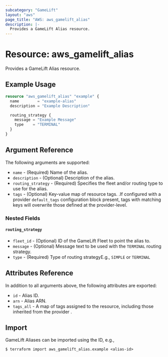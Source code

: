 ```yaml
---
subcategory: "GameLift"
layout: "aws"
page_title: "AWS: aws_gamelift_alias"
description: |-
  Provides a GameLift Alias resource.
---
```


# Resource: aws_gamelift_alias

Provides a GameLift Alias resource.

## Example Usage

```terraform
resource "aws_gamelift_alias" "example" {
  name        = "example-alias"
  description = "Example Description"

  routing_strategy {
    message = "Example Message"
    type    = "TERMINAL"
  }
}
```

## Argument Reference

The following arguments are supported:

* `name` - (Required) Name of the alias.
* `description` - (Optional) Description of the alias.
* `routing_strategy` - (Required) Specifies the fleet and/or routing type to use for the alias.
* `tags` - (Optional) Key-value map of resource tags. .If configured with a provider `default_tags` configuration block present, tags with matching keys will overwrite those defined at the provider-level.

### Nested Fields

#### `routing_strategy`

* `fleet_id` - (Optional) ID of the GameLift Fleet to point the alias to.
* `message` - (Optional) Message text to be used with the `TERMINAL` routing strategy.
* `type` - (Required) Type of routing strategyE.g., `SIMPLE` or `TERMINAL`

## Attributes Reference

In addition to all arguments above, the following attributes are exported:

* `id` - Alias ID.
* `arn` - Alias ARN.
* `tags_all` - A map of tags assigned to the resource, including those inherited from the provider .

## Import

GameLift Aliases can be imported using the ID, e.g.,

```
$ terraform import aws_gamelift_alias.example <alias-id>
```
